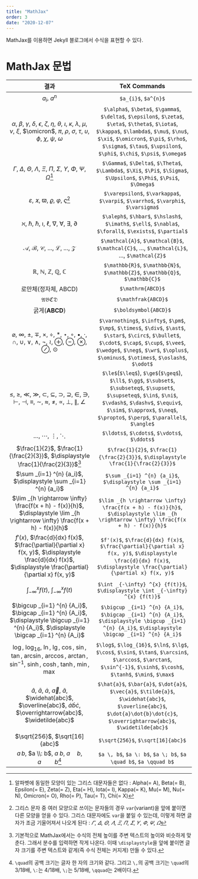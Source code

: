 ```yaml
---
title: "MathJax"
order: 3
date: "2020-12-07"
---
```


MathJax를 이용하면 Jekyll 블로그에서 수식을 표현할 수 있다.



# MathJax 문법

<div class="table-wrapper no-max-height" markdown="block">

| 결과 | TeX Commands |
| :-: | :-: |
| $a_{i}$, $a^{n}$ | `$a_{i}$`, `$a^{n}$` |
| $\alpha$, $\beta$, $\gamma$, $\delta$, $\epsilon$, $\zeta$, $\eta$, $\theta$, $\iota$, $\kappa$, $\lambda$, $\mu$, $\nu$, $\xi$, $\omicron$, $\pi$, $\rho$, $\sigma$, $\tau$, $\upsilon$, $\phi$, $\chi$, $\psi$, $\omega$ | `$\alpha$`, `$\beta$`, `$\gamma$`, `$\delta$`, `$\epsilon$`, `$\zeta$`, `$\eta$`, `$\theta$`, `$\iota$`, `$\kappa$`, `$\lambda$`, `$\mu$`, `$\nu$`, `$\xi$`, `$\omicron$`, `$\pi$`, `$\rho$`, `$\sigma$`, `$\tau$`, `$\upsilon$`, `$\phi$`, `$\chi$`, `$\psi$`, `$\omega$` |
| $\Gamma$, $\Delta$, $\Theta$, $\Lambda$, $\Xi$, $\Pi$, $\Sigma$, $\Upsilon$, $\Phi$, $\Psi$, $\Omega$[^100] | `$\Gamma$`, `$\Delta$`, `$\Theta$`, `$\Lambda$`, `$\Xi$`, `$\Pi$`, `$\Sigma$`, `$\Upsilon$`, `$\Phi$`, `$\Psi$`, `$\Omega$` |
| $\varepsilon$, $\varkappa$, $\varpi$, $\varrho$, $\varphi$, $\varsigma$[^101] | `$\varepsilon$`, `$\varkappa$`, `$\varpi$`, `$\varrho$`, `$\varphi$`, `$\varsigma$` |
| $\aleph$, $\hbar$, $\hslash$, $\imath$, $\ell$, $\nabla$, $\forall$, $\exists$, $\partial$ | `$\aleph$`, `$\hbar$`, `$\hslash$`, `$\imath$`, `$\ell$`, `$\nabla$`, `$\forall$`, `$\exists$`, `$\partial$` |
| $\mathcal{A}$, $\mathcal{B}$, $\mathcal{C}$, ..., $\mathcal{L}$, ..., $\mathcal{Z}$ | `$\mathcal{A}$`, `$\mathcal{B}$`, `$\mathcal{C}$`, ..., `$\mathcal{L}$`, ..., `$\mathcal{Z}$` |
| $\mathbb{R}$, $\mathbb{N}$, $\mathbb{Z}$, $\mathbb{Q}$, $\mathbb{C}$ | `$\mathbb{R}$`, `$\mathbb{N}$`, `$\mathbb{Z}$`, `$\mathbb{Q}$`, `$\mathbb{C}$` |
| 로만체(정자체, $\mathrm{ABCD}$) | `$\mathrm{ABCD}$` |
| $\mathfrak{ABCD}$ | `$\mathfrak{ABCD}$` |
| 굵게($\boldsymbol{ABCD}$) | `$\boldsymbol{ABCD}$` |
| $\varnothing$, $\infty$, $\pm$, $\mp$, $\times$, $\div$, $\ast$, $\star$, $\circ$, $\bullet$, $\cdot$, $\cap$, $\cup$, $\vee$, $\wedge$, $\neg$, $\wr$, $\oplus$, $\ominus$, $\otimes$, $\oslash$, $\odot$ | `$\varnothing$`, `$\infty$`, `$\pm$`, `$\mp$`, `$\times$`, `$\div$`, `$\ast$`, `$\star$`, `$\circ$`, `$\bullet$`, `$\cdot$`, `$\cap$`, `$\cup$`, `$\vee$`, `$\wedge$`, `$\neg$`, `$\wr$`, `$\oplus$`, `$\ominus$`, `$\otimes$`, `$\oslash$`, `$\odot$` |
| $\le$, $\ge$, $\ll$, $\gg$, $\subset$, $\subseteq$, $\supset$, $\supseteq$, $\in$, $\ni$, $\vdash$, $\dashv$, $\equiv$, $\sim$, $\approx$, $\neq$, $\propto$, $\perp$, $\parallel$, $\angle$ | `$\le$`(`$\leq$`), `$\ge$`(`$\geq$`), `$\ll$`, `$\gg$`, `$\subset$`, `$\subseteq$`, `$\supset$`, `$\supseteq$`, `$\in$`, `$\ni$`, `$\vdash$`, `$\dashv$`, `$\equiv$`, `$\sim$`, `$\approx$`, `$\neq$`, `$\propto$`, `$\perp$`, `$\parallel$`, `$\angle$` |
| $\ldots$, $\cdots$, $\vdots$, $\ddots$ | `$\ldots$`, `$\cdots$`, `$\vdots$`, `$\ddots$` |
| $\frac{1}{2}$, $\frac{1}{\frac{2}{3}}$, $\displaystyle \frac{1}{\frac{2}{3}}$[^103] | `$\frac{1}{2}$`, `$\frac{1}{\frac{2}{3}}$`, `$\displaystyle \frac{1}{\frac{2}{3}}$` |
| $\sum _{i=1} ^{n} {a_i}$, $\displaystyle \sum _{i=1} ^{n} {a_i}$ | `$\sum _{i=1} ^{n} {a_i}$`, `$\displaystyle \sum _{i=1} ^{n} {a_i}$` |
| $\lim _{h \rightarrow \infty} \frac{f(x + h) - f(x)}{h}$, $\displaystyle \lim _{h \rightarrow \infty} \frac{f(x + h) - f(x)}{h}$ | `$\lim _{h \rightarrow \infty} \frac{f(x + h) - f(x)}{h}$`, `$\displaystyle \lim _{h \rightarrow \infty} \frac{f(x + h) - f(x)}{h}$` |
| $f'(x)$, $\frac{d}{dx} f(x)$, $\frac{\partial}{\partial x} f(x, y)$, $\displaystyle \frac{d}{dx} f(x)$, $\displaystyle \frac{\partial}{\partial x} f(x, y)$ | `$f'(x)$`, `$\frac{d}{dx} f(x)$`, `$\frac{\partial}{\partial x} f(x, y)$`, `$\displaystyle \frac{d}{dx} f(x)$`, `$\displaystyle \frac{\partial}{\partial x} f(x, y)$` |
| $\int _{-\infty} ^{x} {f(t)}$, $\displaystyle \int _{-\infty} ^{x} {f(t)}$ | `$\int _{-\infty} ^{x} {f(t)}$`, `$\displaystyle \int _{-\infty} ^{x} {f(t)}$` |
| $\bigcup _{i=1} ^{n} {A_i}$, $\bigcap _{i=1} ^{n} {A_i}$, $\displaystyle \bigcup _{i=1} ^{n} {A_i}$, $\displaystyle \bigcap _{i=1} ^{n} {A_i}$  | `$\bigcup _{i=1} ^{n} {A_i}$`, `$\bigcap _{i=1} ^{n} {A_i}$`, `$\displaystyle \bigcup _{i=1} ^{n} {A_i}$`, `$\displaystyle \bigcap _{i=1} ^{n} {A_i}$` |
| $\log$, $\log_{16}$, $\ln$, $\lg$, $\cos$, $\sin$, $\tan$, $\arcsin$, $\arccos$, $\arctan$, $\sin^{-1}$, $\sinh$, $\cosh$, $\tanh$, $\min$, $\max$ | `$\log$`, `$\log_{16}$`, `$\ln$`, `$\lg$`, `$\cos$`, `$\sin$`, `$\tan$`, `$\arcsin$`, `$\arccos$`, `$\arctan$`, `$\sin^{-1}$`, `$\sinh$`, `$\cosh$`, `$\tanh$`, `$\min$`, `$\max$` |
| $\hat{a}$, $\bar{a}$, $\dot{a}$, $\vec{a}$, $\tilde{a}$, $\widehat{abc}$, $\overline{abc}$, $\dot{a}\dot{b}\dot{c}$, $\overrightarrow{abc}$, $\widetilde{abc}$ | `$\hat{a}$`, `$\bar{a}$`, `$\dot{a}$`, `$\vec{a}$`, `$\tilde{a}$`, `$\widehat{abc}$`, `$\overline{abc}$`, `$\dot{a}\dot{b}\dot{c}$`, `$\overrightarrow{abc}$`, `$\widetilde{abc}$` |
| $\sqrt{256}$, $\sqrt[16]{abc}$ | `$\sqrt{256}$`, `$\sqrt[16]{abc}$` |
| $a \, b$, $a \\: b$, $a \; b$, $a \quad b$, $a \qquad b$[^104] | `$a \, b$`, `$a \: b$`, `$a \; b$`, `$a \quad b$`, `$a \qquad b$` |



</div>

[^100]: 알파벳에 동일한 모양이 있는 그리스 대문자들은 없다 : Alpha(= A), Beta(= B), Epsilon(= E), Zeta(= Z), Eta(= H), Iota(= I), Kappa(= K), Mu(= M), Nu(= N), Omicron(= O), Rho(= P), Tau(= T), Chi(= X)
[^101]: 그리스 문자 중 여러 모양으로 쓰이는 문자들의 경우 `var`(variant)을 앞에 붙이면 다른 모양을 얻을 수 있다. 그리스 대문자에도 `var`을 붙일 수 있는데, 이렇게 하면 글자가 조금 기울어져서 나오게 된다 : $\varGamma$, $\varDelta$, $\varTheta$, $\varLambda$, $\varXi$, $\varPi$, $\varSigma$, $\varUpsilon$, $\varPhi$, $\varPsi$, $\varOmega$
[^103]: 기본적으로 MathJax에서는 수식의 전체 높이를 주변 텍스트의 높이와 비슷하게 맞춘다. 그래서 분수를 입력하면 작게 나온다. 이때 `\displaystyle`을 앞에 붙이면 글자 크기를 주변 텍스트와 같게(즉 수식 전체는 커지게) 만들 수 있다.
[^104]: `\quad`의 공백 크기는 글자 한 자의 크기와 같다. 그리고 `\,`의 공백 크기는 `\quad`의 3/18배, `\:`는 4/18배, `\;`는 5/18배, `\qquad`는 2배이다.